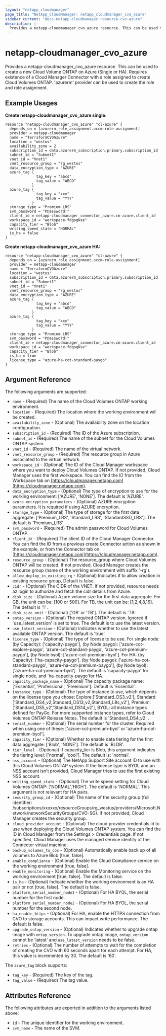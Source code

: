 ```yaml
---
layout: "netapp_cloudmanager"
page_title: "NetApp_CloudManager: netapp_cloudmanager_cvo_azure"
sidebar_current: "docs-netapp-cloudmanager-resource-cvo-azure"
description: |-
  Provides a netapp-cloudmanager_cvo_azure resource. This can be used to create a new Cloud Volume ONTAP system in Azure (single node or HA pair).
---
```


# netapp-cloudmanager_cvo_azure

Provides a netapp-cloudmanager_cvo_azure resource. This can be used to create a new Cloud Volume ONTAP on Azure (Single or HA).
Requires existence of a Cloud Manager Connector with a role assigned to create Cloud Volumes ONTAP. 'azurerm' provider can be used to create the role and role assignment.

## Example Usages

**Create netapp-cloudmanager_cvo_azure single:**

```
resource "netapp-cloudmanager_cvo_azure" "cl-azure" {
  depends_on = [azurerm_role_assignment.occm-role-assignment]
  provider = netapp-cloudmanager
  name = "TerraformCVOAzure"
  location = "westus"
  availability_zone = 2
  subscription_id = data.azurerm_subscription.primary.subscription_id
  subnet_id = "Subnet1"
  vnet_id = "Vnet1"
  vnet_resource_group = "rg_westus"
  data_encryption_type = "AZURE"
  azure_tag {
              tag_key = "abcd"
              tag_value = "ABCD"
            }
  azure_tag {
              tag_key = "xxx"
              tag_value = "YYY"
            }
  storage_type = "Premium_LRS"
  svm_password = "P@assword!"
  client_id = netapp-cloudmanager_connector_azure.cm-azure.client_id
  workspace_id = "workspace-fdgsgNse"
  capacity_tier = "Blob"
  writing_speed_state = "NORMAL"
  is_ha = false
}
```

**Create netapp-cloudmanager_cvo_azure HA:**

```
resource "netapp-cloudmanager_cvo_azure" "cl-azure" {
  depends_on = [azurerm_role_assignment.occm-role-assignment]
  provider = netapp-cloudmanager
  name = "TerraformCVOAzure"
  location = "westus"
  subscription_id = data.azurerm_subscription.primary.subscription_id
  subnet_id = "Subnet1"
  vnet_id = "Vnet1"
  vnet_resource_group = "rg_westus"
  data_encryption_type = "AZURE"
  azure_tag {
              tag_key = "abcd"
              tag_value = "ABCD"
            }
  azure_tag {
              tag_key = "xxx"
              tag_value = "YYY"
            }
  storage_type = "Premium_LRS"
  svm_password = "P@assword!"
  client_id = netapp-cloudmanager_connector_azure.cm-azure.client_id
  workspace_id = "workspace-fdgsgNse"
  capacity_tier = "Blob"
  is_ha = true
  license_type = "azure-ha-cot-standard-paygo"
}
```

## Argument Reference

The following arguments are supported:

* `name` - (Required) The name of the Cloud Volumes ONTAP working environment.
* `location` - (Required) The location where the working environment will be created.
* `availability_zone` - (Optional) The availability zone on the location configuration.
* `subscription_id` - (Required) The ID of the Azure subscription.
* `subnet_id` - (Required) The name of the subnet for the Cloud Volumes ONTAP system.
* `vnet_id` - (Required) The name of the virtual network.
* `vnet_resource_group` - (Required) The resource group in Azure associated to the virtual network.
* `workspace_id` - (Optional) The ID of the Cloud Manager workspace where you want to deploy Cloud Volumes ONTAP. If not provided, Cloud Manager uses the first workspace. You can find the ID from the Workspace tab on [https://cloudmanager.netapp.com](https://cloudmanager.netapp.com).
* `data_encryption_type` - (Optional) The type of encryption to use for the working environment: ['AZURE', 'NONE']. The default is 'AZURE'.
* `azure_encryption_parameters` - (Optional) AZURE encryption parameters. It is required if using AZURE encryption.
* `storage_type` - (Optional) The type of storage for the first data aggregate: ['Premium_LRS', 'Standard_LRS', 'StandardSSD_LRS']. The default is 'Premium_LRS'
* `svm_password` - (Required) The admin password for Cloud Volumes ONTAP.
* `client_id` - (Required) The client ID of the Cloud Manager Connector. You can find the ID from a previous create Connector action as shown in the example, or from the Connector tab on [https://cloudmanager.netapp.com](https://cloudmanager.netapp.com).
* `resource_group` - (Optional) The resource_group where Cloud Volumes ONTAP will be created. If not provided, Cloud Manager creates the resource group (name of the working environment with suffix '-rg').
* `allow_deploy_in_existing_rg` - (Optional) Indicates if to allow creation in existing resource group, Default is false.
* `cidr` - (Optional) The CIDR of the VNET. If not provided, resource needs az login to authorize and fetch the cidr details from Azure.
* `disk_size` - (Optional) Azure volume size for the first data aggregate. For GB, the unit can be: [100 or 500]. For TB, the unit can be: [1,2,4,8,16]. The default is '1' .
* `disk_size_unit` - (Optional) ['GB' or 'TB']. The default is 'TB'.
* `ontap_version` - (Optional) The required ONTAP version. Ignored if 'use_latest_version' is set to true. The default is to use the latest version.
* `use_latest_version` - (Optional) Indicates whether to use the latest available ONTAP version. The default is 'true'.
* `license_type` - (Optional) The type of license to be use. For single node: (by Capacity): ['capacity-paygo'], (by Node paygo): ['azure-cot-explore-paygo', 'azure-cot-standard-paygo', 'azure-cot-premium-paygo'], (by Node byol): ['azure-cot-premium-byol']. For HA: (by Capacity): ['ha-capacity-paygo'], (by Node paygo): ['azure-ha-cot-standard-paygo', 'azure-ha-cot-premium-paygo'], (by Node byol): ['azure-ha-cot-premium-byol']. The default is 'capacity-paygo' for single node, and 'ha-capacity-paygo'for HA.
* `capacity_package_name` - (Optional) The capacity package name: ['Essential', 'Professional', 'Freemium']. Default is 'Essential'.
* `instance_type` - (Optional) The type of instance to use, which depends on the license type you chose: Explore:['Standard_DS3_v2'], Standard:['Standard_DS4_v2,Standard_DS13_v2,Standard_L8s_v2'], Premium:['Standard_DS5_v2','Standard_DS14_v2'], BYOL: all instance types defined for PayGo. For more supported instance types, refer to Cloud Volumes ONTAP Release Notes. The default is 'Standard_DS4_v2' .
* `serial_number` - (Optional) The serial number for the cluster. Required when using one of these: ['azure-cot-premium-byol' or 'azure-ha-cot-premium-byol'].
* `capacity_tier` - (Optional) Whether to enable data tiering for the first data aggregate: ['Blob', 'NONE']. The default is 'BLOB'.
* `tier_level` - (Optional) If capacity_tier is Blob, this argument indicates the tiering level: ['normal', 'cool']. The default is: 'normal'.
* `nss_account` - (Optional) The NetApp Support Site account ID to use with this Cloud Volumes ONTAP system. If the license type is BYOL and an NSS account isn't provided, Cloud Manager tries to use the first existing NSS account.
* `writing_speed_state` - (Optional) The write speed setting for Cloud Volumes ONTAP: ['NORMAL','HIGH']. The default is 'NORMAL'. This argument is not relevant for HA pairs.
* `security_group_id` - (Optional) The name of the security group (full identifier: /subscriptions/xxxxxx/resourceGroups/rg_westus/providers/Microsoft.Network/networkSecurityGroups/CVO-SG). If not provided, Cloud Manager creates the security group.
* `cloud_provider_account` - (Optional) The cloud provider credentials id to use when deploying the Cloud Volumes ONTAP system. You can find the ID in Cloud Manager from the Settings > Credentials page. If not specified, Cloud Manager uses the managed service identity of the Connector virtual machine.
* `backup_volumes_to_cbs` - (Optional) Automatically enable back up of all volumes to Azure Blob [true, false].
* `enable_compliance` - (Optional) Enable the Cloud Compliance service on the working environment [true, false].
* `enable_monitoring` - (Optional) Enable the Monitoring service on the working environment [true, false]. The default is false.
* `is_ha` - (Optional) Indicate whether the working environment is an HA pair or not [true, false]. The default is false.
* `platform_serial_number_node1` - (Optional) For HA BYOL, the serial number for the first node.
* `platform_serial_number_node2` - (Optional) For HA BYOL, the serial number for the second node.
* `ha_enable_https` - (Optional) For HA, enable the HTTPS connection from CVO to storage accounts. This can impact write performance. The default is false.
* `upgrade_ontap_version` - (Optional) Indicates whether to upgrade ontap image with `ontap_version`. To upgrade ontap image, `ontap_version` cannot be 'latest' and `use_latest_version` needs to be false.
* `retries` - (Optional) The number of attempts to wait for the completion of creating the CVO with 60 seconds apart for each attempt. For HA, this value is incremented by 30. The default is '60'.

The `azure_tag` block supports:
* `tag_key` - (Required) The key of the tag.
* `tag_value` - (Required) The tag value.

## Attributes Reference

The following attributes are exported in addition to the arguments listed above:

* `id` - The unique identifier for the working environment.
* `svm_name` - The name of the SVM.

